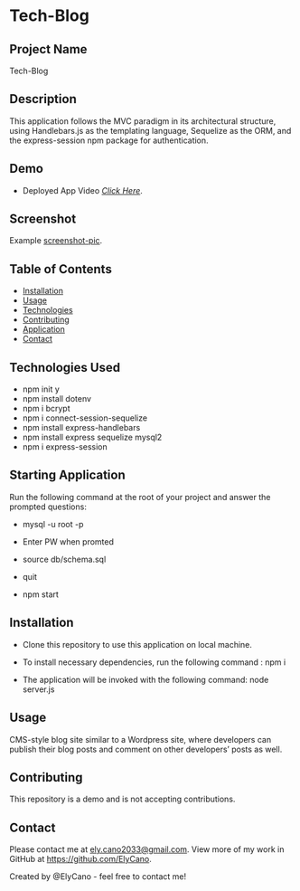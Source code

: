 # Tech-Blog

## Project Name

Tech-Blog

## Description

This application follows the MVC paradigm in its architectural structure, using Handlebars.js as the templating language, Sequelize as the ORM, and the express-session npm package for authentication.

## Demo

- Deployed App Video [_Click Here_](https://watch.screencastify.com/v/Pf900zSmoswxMwzIuqM1).

## Screenshot

Example [screenshot-pic]().

## Table of Contents

- [Installation](#Installation)
- [Usage](#Usage)
- [Technologies](#Technologies_Used)
- [Contributing](#Contributing)
- [Application](#Starting_Application)
- [Contact](#Contact)

## Technologies Used

- npm init y
- npm install dotenv
- npm i bcrypt
- npm i connect-session-sequelize
- npm install express-handlebars
- npm install express sequelize mysql2
- npm i express-session

## Starting Application

Run the following command at the root of your project and answer the prompted questions:

- mysql -u root -p

- Enter PW when promted

- source db/schema.sql

- quit

- npm start

## Installation

- Clone this repository to use this application on local machine.

- To install necessary dependencies, run the following command :
  npm i

- The application will be invoked with the following command:
  node server.js

## Usage

CMS-style blog site similar to a Wordpress site, where developers can publish their blog posts and comment on other developers’ posts as well.

## Contributing

This repository is a demo and is not accepting contributions.

## Contact

Please contact me at ely.cano2033@gmail.com. View more of my work in GitHub at https://github.com/ElyCano.

Created by @ElyCano - feel free to contact me!
